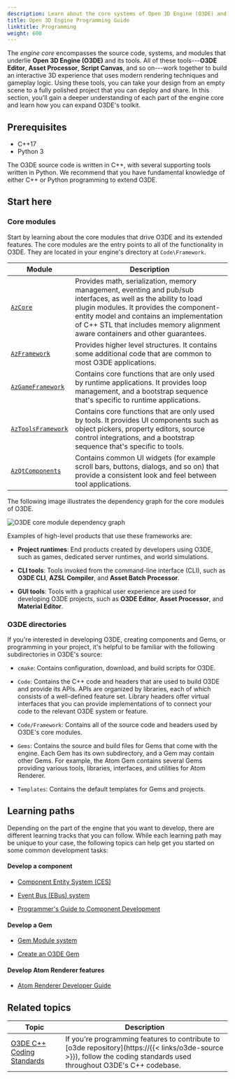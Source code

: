 ```yaml
---
description: Learn about the core systems of Open 3D Engine (O3DE) and how you can extend those systems by programming.
title: Open 3D Engine Programming Guide
linktitle: Programming
weight: 600
---
```


The *engine core* encompasses the source code, systems, and modules that underlie **Open 3D Engine (O3DE)** and its tools. All of these tools---**O3DE Editor**, **Asset Processor**, **Script Canvas**, and so on---work together to build an interactive 3D experience that uses modern rendering techniques and gameplay logic. Using these tools, you can take your design from an empty scene to a fully polished project that you can deploy and share. In this section, you'll gain a deeper understanding of each part of the engine core and learn how you can expand O3DE's toolkit.


## Prerequisites

* C++17
* Python 3

The O3DE source code is written in C++, with several supporting tools written in Python. We recommend that you have fundamental knowledge of either C++ or Python programming to extend O3DE.


## Start here

### Core modules

Start by learning about the core modules that drive O3DE and its extended features. The core modules are the entry points to all of the functionality in O3DE. They are located in your engine's directory at `Code\Framework`.

| Module | Description |
| - | - | 
| [`AzCore`](https://o3de.org/docs/api/frameworks/azcore/) | Provides math, serialization, memory management, eventing and pub/sub interfaces, as well as the ability to load plugin modules. It provides the component-entity model and contains an implementation of C++ STL that includes memory alignment aware containers and other guarantees. |
| [`AzFramework`](https://o3de.org/docs/api/frameworks/azframework/) | Provides higher level structures. It contains some additional code that are common to most O3DE applications. |
| [`AzGameFramework`](https://o3de.org/docs/api/frameworks/azgameframework/) | Contains core functions that are only used by runtime applications. It provides loop management, and a bootstrap sequence that's specific to runtime applications. |
| [`AzToolsFramework`](https://o3de.org/docs/api/frameworks/aztoolsframework/) | Contains core functions that are only used by tools. It provides UI components such as object pickers, property editors, source control integrations, and a bootstrap sequence that's specific to tools. |
| [`AzQtComponents`](https://o3de.org/docs/api/frameworks/azqtcomponents/) | Contains common UI widgets (for example scroll bars, buttons, dialogs, and so on) that provide a consistent look and feel between tool applications. |

The following image illustrates the dependency graph for the core modules of O3DE.

![O3DE core module dependency graph](/images/user-guide/programming/o3de-architecture-dependency-graph.svg)

Examples of high-level products that use these frameworks are:

* **Project runtimes**: End products created by developers using O3DE, such as games, dedicated server runtimes, and world simulations.

* **CLI tools**: Tools invoked from the command-line interface (CLI), such as **O3DE CLI**, **AZSL Compiler**, and **Asset Batch Processor**.

* **GUI tools**: Tools with a graphical user experience are used for developing O3DE projects, such as **O3DE Editor**, **Asset Processor**, and **Material Editor**.


### O3DE directories

If you're interested in developing O3DE, creating components and Gems, or programming in your project, it's helpful to be familiar with the following subdirectories in O3DE's source:

  * `cmake`: Contains configuration, download, and build scripts for O3DE.

  * `Code`: Contains the C++ code and headers that are used to build O3DE and provide its APIs. APIs are organized by libraries, each of which consists of a well-defined feature set. Library headers offer virtual interfaces that you can provide implementations of to connect your code to the relevant O3DE system or feature.

  * `Code/Framework`: Contains all of the source code and headers used by O3DE's core modules.

  * `Gems`: Contains the source and build files for Gems that come with the engine. Each Gem has its own subdirectory, and a Gem may contain other Gems. For example, the Atom Gem contains several Gems providing various tools, libraries, interfaces, and utilities for Atom Renderer.

  * `Templates`: Contains the default templates for Gems and projects.

## Learning paths

Depending on the part of the engine that you want to develop, there are different learning tracks that you can follow. While each learning path may be unique to your case, the following topics can help get you started on some common development tasks:


#### Develop a component
  
  - [Component Entity System (CES)](/docs/welcome-guide/key-concepts/#the-component-entity-system)
  
  - [Event Bus (EBus) system](/docs/user-guide/programming/messaging/ebus/)
  
  - [Programmer's Guide to Component Development](/docs/user-guide/programming/components/)


#### Develop a Gem
  
  - [Gem Module system](/docs/user-guide/programming/gems/overview/)

  - [Create an O3DE Gem](/docs/user-guide/programming/gems/creating/)


#### Develop Atom Renderer features
  
  - [Atom Renderer Developer Guide](/docs/atom-guide/dev-guide/)


## Related topics

| Topic | Description |
| --- | --- |
| [O3DE C++ Coding Standards](https://github.com/o3de/sig-core/blob/main/governance/Coding-Standards-and-Style-Guide.md) | If you're programming features to contribute to [o3de repository](https://{{< links/o3de-source >}}), follow the coding standards used throughout O3DE's C++ codebase. |
